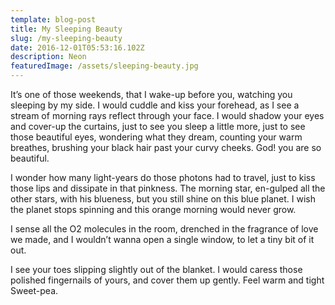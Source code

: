 ```yaml
---
template: blog-post
title: My Sleeping Beauty
slug: /my-sleeping-beauty
date: 2016-12-01T05:53:16.102Z
description: Neon
featuredImage: /assets/sleeping-beauty.jpg
---
```


It’s one of those weekends, that I wake-up before you, watching you sleeping by my side. I would cuddle and kiss your forehead, as I see a stream of morning rays reflect through your face. I would shadow your eyes and cover-up the curtains, just to see you sleep a little more, just to see those beautiful eyes, wondering what they dream, counting your warm breathes, brushing your black hair past your curvy cheeks. God! you are so beautiful.

I wonder how many light-years do those photons had to travel, just to kiss those lips and dissipate in that pinkness. The morning star, en-gulped all the other stars, with his blueness, but you still shine on this blue planet. I wish the planet stops spinning and this orange morning would never grow.

I sense all the O2 molecules in the room, drenched in the fragrance of love we made, and I wouldn’t wanna open a single window, to let a tiny bit of it out.

I see your toes slipping slightly out of the blanket. I would caress those polished fingernails of yours, and cover them up gently. Feel warm and tight Sweet-pea.